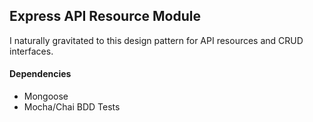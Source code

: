 ## Express API Resource Module
I naturally gravitated to this design pattern for API resources and CRUD interfaces.

#### Dependencies
- Mongoose
- Mocha/Chai BDD Tests

